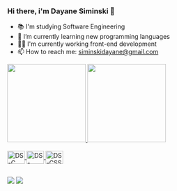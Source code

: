 ### Hi there, i'm Dayane Siminski 👋

- 📚 I'm studying Software Engineering
- 🌱 I’m currently learning new programming languages 
- 🐱‍👤 I'm currently working front-end development
- 📫 How to reach me: siminskidayane@gmail.com

<div>
  <a href="https://github.com/DSiminski">
  <img height="180em" src="https://github-readme-stats.vercel.app/api?username=DSiminski&show_icons=true&theme=midnight-purple&include_all_commits=true&count_private=true"/>
  <img height="180em" src="https://github-readme-stats.vercel.app/api/top-langs/?username=DSiminski&layout=compact&langs_count=7&theme=midnight-purple"/>
</div>
<div style="display: inline_block"><br>
  <img align="center" alt="DS-C" height="30" width="40" src="https://cdn.jsdelivr.net/gh/devicons/devicon/icons/c/c-line.svg">
  <img align="center" alt="DS-HTML" height="30" width="40" src="https://cdn.jsdelivr.net/gh/devicons/devicon/icons/html5/html5-plain.svg">
  <img align="center" alt="DS-CSS" height="30" width="40" src="https://cdn.jsdelivr.net/gh/devicons/devicon/icons/css3/css3-plain.svg">
</div>
  
  ##
  
  <div>
  <a href = "siminskidayane@gmail.com"><img src="https://img.shields.io/badge/-Gmail-%23333?style=for-the-badge&logo=gmail&logoColor=white" target="_blank"></a>
  <a href="https://www.linkedin.com/in/dayane-siminski-990760220" target="_blank"><img src="https://img.shields.io/badge/-LinkedIn-%230077B5?style=for-the-badge&logo=linkedin&logoColor=white" target="_blank"></a> 
    
  <div>
